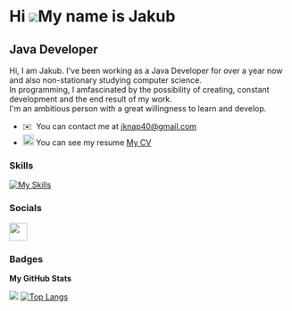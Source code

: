 Hi ![](https://user-images.githubusercontent.com/18350557/176309783-0785949b-9127-417c-8b55-ab5a4333674e.gif)My name is Jakub
===============================================================================================================================

Java Developer
--------------------------

Hi, I am Jakub. I've been working as a Java Developer for over a year now and also non-stationary studying computer science.
<br/>
In programming, I amfascinated by the possibility of creating, constant development and the end result of my work. 
<br/>
I'm an ambitious person with a great willingness to learn and develop.

* ✉️  You can contact me at [jknap40@gmail.com](mailto:jknap40@gmail.com)
* <img src="https://github.com/jakubknap/jakubknap/assets/93727414/87832fde-2fe6-4a5e-a3e0-32c0b5f551eb)" alt="alt text" width="20px" height="20px"> You can see my resume <a href="https://drive.google.com/file/d/1LjL3DQT7cTCiWjsEzVyhNMB-pomjG4bF/view?usp=sharing" align="left"> My CV </a>

### Skills

[![My Skills](https://skillicons.dev/icons?i=java,spring,hibernate,postgres,mysql,angular,maven,postman&theme=light)](https://skillicons.dev)

### Socials

<p align="left"> <a href="https://www.linkedin.com/in/jakub-knap/" target="_blank" rel="noreferrer"><img src="https://raw.githubusercontent.com/danielcranney/readme-generator/main/public/icons/socials/linkedin.svg" width="32" height="32" /></a></p>

### Badges

<b>My GitHub Stats</b>

<a href="http://www.github.com/jakubknap"><img src="https://github-readme-streak-stats.herokuapp.com/?user=jakubknap&stroke=ffffff&background=000000&ring=0891b2&fire=0891b2&currStreakNum=ffffff&currStreakLabel=0891b2&sideNums=ffffff&sideLabels=ffffff&dates=ffffff&hide_border=true" /></a>
[![Top Langs](https://github-readme-stats.vercel.app/api/top-langs/?username=jakubknap&layout=compact&theme=github_dark&hide_border=true)](https://github.com/jakubknap/github-readme-stats)
